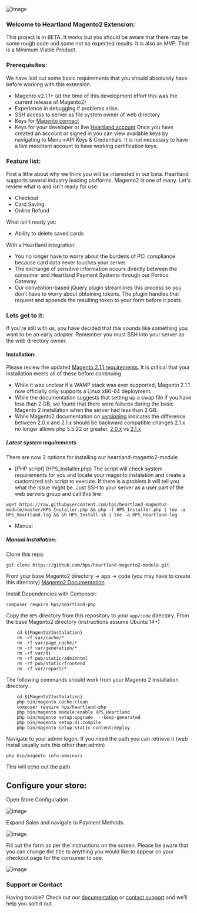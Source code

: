 
![image](heartland-logo.png)
### Welcome to Heartland Magento2 Extension:

This project is in BETA. It works but you should be aware that there may be some rough code and some not so expected results. It is also an MVP. That is a Minimum Viable Product.

### Prerequisites:

We have laid out some basic requirements that you should absolutely have before working with this extension:

* Magento v2.1.1+ (at the time of this development effort this was the current release of Magento2)
* Experience in debugging if problems arise.
* SSH access to server as file system owner of web directory
* Keys for [Magento connect](https://marketplace.magento.com/customer/accessKeys/list/)
* Keys for your developer or live [Heartland account](https://developer.heartlandpaymentsystems.com/Account/KeysAndCredentials)
     Once you have created an account or signed in you can view available keys by navigating to Menu->API Keys & Credentials. It is not necessary to have a live merchant account to have working certification keys.

### Feature list:

First a little about why we think you will be interested in our beta. Heartland supports several industry leading platforms. Magento2 is one of many.
Let's review what is and isn't ready for use:

* Checkout
* Card Saving
* Online Refund

What isn't ready yet:

* Ability to delete saved cards

With a Heartland integration:

* You no longer have to worry about the burdens of PCI compliance because card data never touches your server.
* The exchange of sensitive information occurs directly between the consumer and Heartland Payment Systems through our Portico Gateway.
* Our convention-based jQuery plugin streamlines this process so you don’t have to worry about obtaining tokens. The plugin handles that request and appends the resulting token to your form before it posts.

### Lets get to it:

If you're still with us, you have decided that this sounds like something you want to be an early adopter. Remember you must SSH into your server as the web directory owner.

#### Installation:
Please review the updated [Magento 2.1.1 requirements](http://devdocs.magento.com/guides/v2.1/install-gde/system-requirements.html). It is critical that your installation meets all of these before continuing

* While it was unclear if a WAMP stack was ever supported, Magento 2.1.1 now officially only supports a Linux x86-64 deployment.
* While the documentation suggests that setting up a swap file if you have less than 2 GB, we found that there were failures during the basic Magento 2 installation when the server had less than 2 GB. 
* While Magento2 documentation on [versioning](http://devdocs.magento.com/guides/v2.1/architecture/versioning.html) indicates the difference between 2.0.x and 2.1.x should be backward compatible changes 2.1.x no longer allows php 5.5.22 or greater.
[2.0.x](http://devdocs.magento.com/guides/v2.0/install-gde/system-requirements.html) vs [2.1.x](http://devdocs.magento.com/guides/v2.1/install-gde/system-requirements-tech.html)

##### Latest system requirements

There are now 2 options for installing our heartland-magento2-module.

* [PHP script] (HPS_Installer.php) The script will check system requirements for you and locate your magento instalation and create a customized ssh script to execute. If there is a problem it will tell you what the issue might be.
Just SSH to your server as a user part of the web servers group and call this line
```
wget https://raw.githubusercontent.com/hps/heartland-magento2-module/master/HPS_Installer.php && php -f HPS_Installer.php | tee -a HPS_Heartland.log && sh HPS_Install.sh | tee -a HPS_Heartland.log
```
* Manual

##### Manual Installation:
Clone this repo:
```
git clone https://github.com/hps/heartland-magento2-module.git
```

From your base Magento2 directory -> app -> code (you may have to create this directory) [Magento2 Documentation](http://devdocs.magento.com/guides/v2.1/architecture/archi_perspectives/components/modules/mod_intro.html).

Install Dependencies with Composer:
```
composer require hps/heartland-php
```

Copy the `HPS` directory from this repository to your `app/code` directory. From the base Magento2 directory (instructions assume Ubuntu 14+)
```
    cd ${Magento2Instalation}
    rm -rf var/cache/*
    rm -rf var/page_cache/*
    rm -rf var/generation/*
    rm -rf var/di
    rm -rf pub/static/adminhtml
    rm -rf pub/static/frontend
    rm -rf var/report/*
```
The following commands should work from your Magento 2 installation directory .
```
    cd ${Magento2Instalation}
    php bin/magento cache:clean
    composer require hps/heartland-php
    php bin/magento module:enable HPS_Heartland
    php bin/magento setup:upgrade  --keep-generated
    php bin/magento setup:di:compile
    php bin/magento setup:static-content:deploy
```
Navigate to your admin logon. If you need the path you can retrieve it (web install usually sets this other than admin)
```
php bin/magento info:adminuri
```

This will echo out the path

## Configure your store:

Open Store Configuration

![image](configNav.png)

Expand Sales and navigate to Payment Methods.

![image](pMethod.png)

Fill out the form as per the instructions on the screen. Please be aware that you can change the title to anything you would like to appear on your checkout page for the consumer to see.

![image](cHeartland.png)

### Support or Contact

Having trouble? Check out our [documentation](https://developer.heartlandpaymentsystems.com/SecureSubmit/Documentation) or [contact support](https://developer.heartlandpaymentsystems.com/SecureSubmit/Support) and we’ll help you sort it out.

